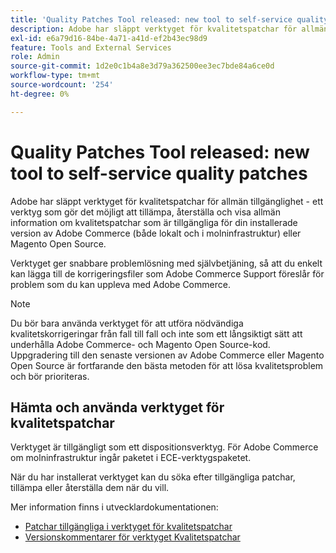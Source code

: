 ```yaml
---
title: 'Quality Patches Tool released: new tool to self-service quality patches'
description: Adobe har släppt verktyget för kvalitetspatchar för allmän tillgänglighet - ett verktyg som gör det möjligt att tillämpa, återställa och visa allmän information om kvalitetspatchar som är tillgängliga för din installerade version av Adobe Commerce (både lokalt och i molninfrastruktur) eller Magento Open Source.
exl-id: e6a79d16-84be-4a71-a41d-ef2b43ec98d9
feature: Tools and External Services
role: Admin
source-git-commit: 1d2e0c1b4a8e3d79a362500ee3ec7bde84a6ce0d
workflow-type: tm+mt
source-wordcount: '254'
ht-degree: 0%

---
```


# Quality Patches Tool released: new tool to self-service quality patches

Adobe har släppt verktyget för kvalitetspatchar för allmän tillgänglighet - ett verktyg som gör det möjligt att tillämpa, återställa och visa allmän information om kvalitetspatchar som är tillgängliga för din installerade version av Adobe Commerce (både lokalt och i molninfrastruktur) eller Magento Open Source.

Verktyget ger snabbare problemlösning med självbetjäning, så att du enkelt kan lägga till de korrigeringsfiler som Adobe Commerce Support föreslår för problem som du kan uppleva med Adobe Commerce.

>[!NOTE]
>
>Du bör bara använda verktyget för att utföra nödvändiga kvalitetskorrigeringar från fall till fall och inte som ett långsiktigt sätt att underhålla Adobe Commerce- och Magento Open Source-kod. Uppgradering till den senaste versionen av Adobe Commerce eller Magento Open Source är fortfarande den bästa metoden för att lösa kvalitetsproblem och bör prioriteras.

## Hämta och använda verktyget för kvalitetspatchar

Verktyget är tillgängligt som ett dispositionsverktyg. För Adobe Commerce om molninfrastruktur ingår paketet i ECE-verktygspaketet.

När du har installerat verktyget kan du söka efter tillgängliga patchar, tillämpa eller återställa dem när du vill.

Mer information finns i utvecklardokumentationen:

* [Patchar tillgängliga i verktyget för kvalitetspatchar](https://devdocs.magento.com/quality-patches/tool.html#patch-grid)
* [Versionskommentarer för verktyget Kvalitetspatchar](https://devdocs.magento.com/quality-patches/release-notes.html)
